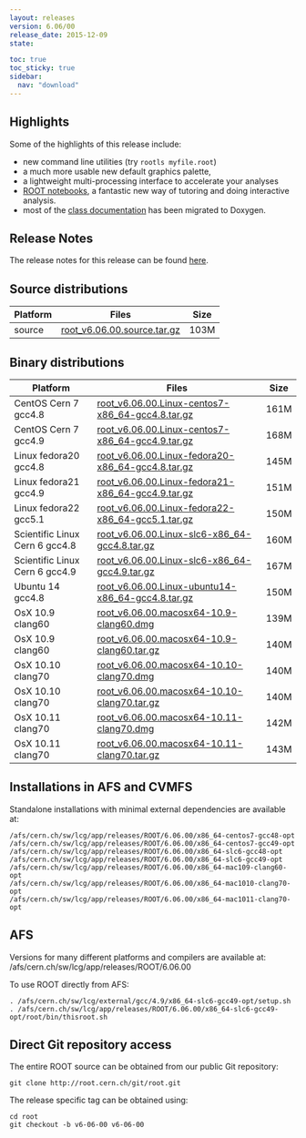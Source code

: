 ```yaml
---
layout: releases
version: 6.06/00
release_date: 2015-12-09
state:

toc: true
toc_sticky: true
sidebar:
  nav: "download"
---
```


## Highlights

Some of the highlights of this release include:

 -  new command line utilities (try `rootls myfile.root`)
 -  a much more usable new default graphics palette,
 -  a lightweight multi-processing interface to accelerate your analyses
 -  [ROOT
notebooks](https://root.cern.ch/notebooks/HowTos/HowTo_ROOT-Notebooks.html), a fantastic new way of tutoring and doing interactive
analysis.
 - most of the [class documentation](https://root.cern.ch/doc/master/) has been
migrated to Doxygen.

## Release Notes
The release notes for this release can be found [here](https://root.cern.ch/doc/v606/release-notes.html).

## Source distributions

| Platform       | Files | Size |
|-----------|-------|-----|
| source | [root_v6.06.00.source.tar.gz](https://root.cern.ch/download/root_v6.06.00.source.tar.gz) | 103M |


## Binary distributions

| Platform       | Files | Size |
|-----------|-------|-----|
| CentOS Cern 7 gcc4.8 | [root_v6.06.00.Linux-centos7-x86_64-gcc4.8.tar.gz](https://root.cern.ch/download/root_v6.06.00.Linux-centos7-x86_64-gcc4.8.tar.gz) | 161M |
| CentOS Cern 7 gcc4.9 | [root_v6.06.00.Linux-centos7-x86_64-gcc4.9.tar.gz](https://root.cern.ch/download/root_v6.06.00.Linux-centos7-x86_64-gcc4.9.tar.gz) | 168M |
| Linux fedora20 gcc4.8 | [root_v6.06.00.Linux-fedora20-x86_64-gcc4.8.tar.gz](https://root.cern.ch/download/root_v6.06.00.Linux-fedora20-x86_64-gcc4.8.tar.gz) | 145M |
| Linux fedora21 gcc4.9 | [root_v6.06.00.Linux-fedora21-x86_64-gcc4.9.tar.gz](https://root.cern.ch/download/root_v6.06.00.Linux-fedora21-x86_64-gcc4.9.tar.gz) | 151M |
| Linux fedora22 gcc5.1 | [root_v6.06.00.Linux-fedora22-x86_64-gcc5.1.tar.gz](https://root.cern.ch/download/root_v6.06.00.Linux-fedora22-x86_64-gcc5.1.tar.gz) | 150M |
| Scientific Linux Cern 6 gcc4.8 | [root_v6.06.00.Linux-slc6-x86_64-gcc4.8.tar.gz](https://root.cern.ch/download/root_v6.06.00.Linux-slc6-x86_64-gcc4.8.tar.gz) | 160M |
| Scientific Linux Cern 6 gcc4.9 | [root_v6.06.00.Linux-slc6-x86_64-gcc4.9.tar.gz](https://root.cern.ch/download/root_v6.06.00.Linux-slc6-x86_64-gcc4.9.tar.gz) | 167M |
| Ubuntu 14 gcc4.8 | [root_v6.06.00.Linux-ubuntu14-x86_64-gcc4.8.tar.gz](https://root.cern.ch/download/root_v6.06.00.Linux-ubuntu14-x86_64-gcc4.8.tar.gz) | 150M |
| OsX 10.9 clang60 | [root_v6.06.00.macosx64-10.9-clang60.dmg](https://root.cern.ch/download/root_v6.06.00.macosx64-10.9-clang60.dmg) | 139M |
| OsX 10.9 clang60 | [root_v6.06.00.macosx64-10.9-clang60.tar.gz](https://root.cern.ch/download/root_v6.06.00.macosx64-10.9-clang60.tar.gz) | 140M |
| OsX 10.10 clang70 | [root_v6.06.00.macosx64-10.10-clang70.dmg](https://root.cern.ch/download/root_v6.06.00.macosx64-10.10-clang70.dmg) | 140M |
| OsX 10.10 clang70 | [root_v6.06.00.macosx64-10.10-clang70.tar.gz](https://root.cern.ch/download/root_v6.06.00.macosx64-10.10-clang70.tar.gz) | 140M |
| OsX 10.11 clang70 | [root_v6.06.00.macosx64-10.11-clang70.dmg](https://root.cern.ch/download/root_v6.06.00.macosx64-10.11-clang70.dmg) | 142M |
| OsX 10.11 clang70 | [root_v6.06.00.macosx64-10.11-clang70.tar.gz](https://root.cern.ch/download/root_v6.06.00.macosx64-10.11-clang70.tar.gz) | 143M |



## Installations in AFS and CVMFS
Standalone installations with minimal external dependencies are available at:
~~~
/afs/cern.ch/sw/lcg/app/releases/ROOT/6.06.00/x86_64-centos7-gcc48-opt
/afs/cern.ch/sw/lcg/app/releases/ROOT/6.06.00/x86_64-centos7-gcc49-opt
/afs/cern.ch/sw/lcg/app/releases/ROOT/6.06.00/x86_64-slc6-gcc48-opt
/afs/cern.ch/sw/lcg/app/releases/ROOT/6.06.00/x86_64-slc6-gcc49-opt
/afs/cern.ch/sw/lcg/app/releases/ROOT/6.06.00/x86_64-mac109-clang60-opt
/afs/cern.ch/sw/lcg/app/releases/ROOT/6.06.00/x86_64-mac1010-clang70-opt
/afs/cern.ch/sw/lcg/app/releases/ROOT/6.06.00/x86_64-mac1011-clang70-opt
~~~

## AFS
Versions for many different platforms and compilers are available at:
/afs/cern.ch/sw/lcg/app/releases/ROOT/6.06.00

To use ROOT directly from AFS:
~~~
. /afs/cern.ch/sw/lcg/external/gcc/4.9/x86_64-slc6-gcc49-opt/setup.sh
. /afs/cern.ch/sw/lcg/app/releases/ROOT/6.06.00/x86_64-slc6-gcc49-opt/root/bin/thisroot.sh
~~~

## Direct Git repository access
The entire ROOT source can be obtained from our public Git repository:

~~~
git clone http://root.cern.ch/git/root.git
~~~
The release specific tag can be obtained using:
~~~
cd root
git checkout -b v6-06-00 v6-06-00
~~~

